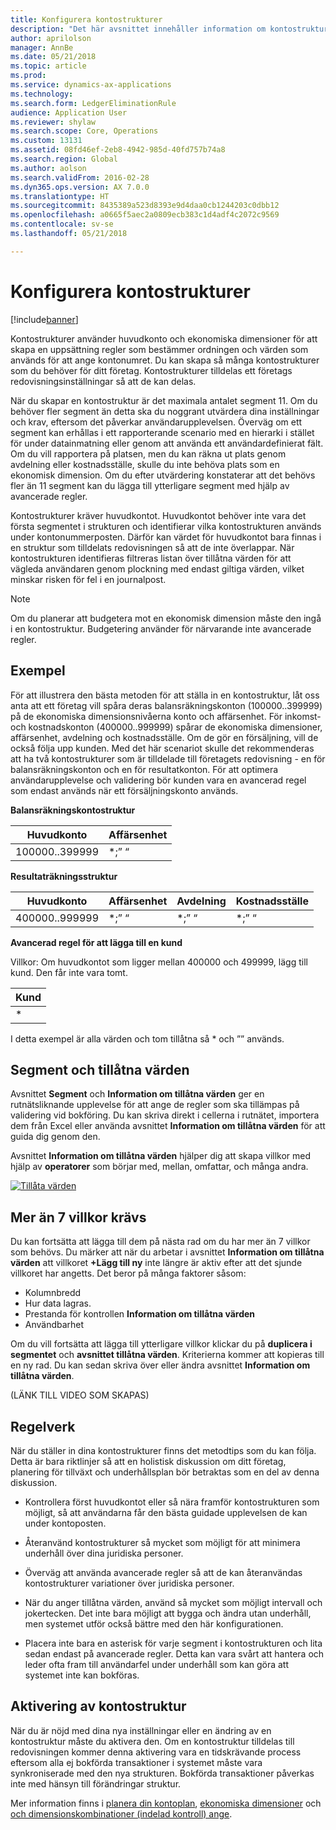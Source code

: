 ```yaml
---
title: Konfigurera kontostrukturer
description: "Det här avsnittet innehåller information om kontostrukturer och ekonomiska dimensioner."
author: aprilolson
manager: AnnBe
ms.date: 05/21/2018
ms.topic: article
ms.prod: 
ms.service: dynamics-ax-applications
ms.technology: 
ms.search.form: LedgerEliminationRule
audience: Application User
ms.reviewer: shylaw
ms.search.scope: Core, Operations
ms.custom: 13131
ms.assetid: 08fd46ef-2eb8-4942-985d-40fd757b74a8
ms.search.region: Global
ms.author: aolson
ms.search.validFrom: 2016-02-28
ms.dyn365.ops.version: AX 7.0.0
ms.translationtype: HT
ms.sourcegitcommit: 8435389a523d8393e9d4daa0cb1244203c0dbb12
ms.openlocfilehash: a0665f5aec2a0809ecb383c1d4adf4c2072c9569
ms.contentlocale: sv-se
ms.lasthandoff: 05/21/2018

---
```


# <a name="configure-account-structures"></a>Konfigurera kontostrukturer

[!include[banner](../includes/banner.md)]

Kontostrukturer använder huvudkonto och ekonomiska dimensioner för att skapa en uppsättning regler som bestämmer ordningen och värden som används för att ange kontonumret. Du kan skapa så många kontostrukturer som du behöver för ditt företag. Kontostrukturer tilldelas ett företags redovisningsinställningar så att de kan delas.

När du skapar en kontostruktur är det maximala antalet segment 11. Om du behöver fler segment än detta ska du noggrant utvärdera dina inställningar och krav, eftersom det påverkar användarupplevelsen. Överväg om ett segment kan erhållas i ett rapporterande scenario med en hierarki i stället för under datainmatning eller genom att använda ett användardefinierat fält. Om du vill rapportera på platsen, men du kan räkna ut plats genom avdelning eller kostnadsställe, skulle du inte behöva plats som en ekonomisk dimension. Om du efter utvärdering konstaterar att det behövs fler än 11 segment kan du lägga till ytterligare segment med hjälp av avancerade regler.

Kontostrukturer kräver huvudkontot. Huvudkontot behöver inte vara det första segmentet i strukturen och identifierar vilka kontostrukturen används under kontonummerposten. Därför kan värdet för huvudkontot bara finnas i en struktur som tilldelats redovisningen så att de inte överlappar. När kontostrukturen identifieras filtreras listan över tillåtna värden för att vägleda användaren genom plockning med endast giltiga värden, vilket minskar risken för fel i en journalpost.

> [!NOTE] 
> Om du planerar att budgetera mot en ekonomisk dimension måste den ingå i en kontostruktur. Budgetering använder för närvarande inte avancerade regler.

## <a name="example"></a>Exempel
För att illustrera den bästa metoden för att ställa in en kontostruktur, låt oss anta att ett företag vill spåra deras balansräkningskonton (100000..399999) på de ekonomiska dimensionsnivåerna konto och affärsenhet. För inkomst- och kostnadskonton (400000..999999) spårar de ekonomiska dimensioner, affärsenhet, avdelning och kostnadsställe. Om de gör en försäljning, vill de också följa upp kunden. Med det här scenariot skulle det rekommenderas att ha två kontostrukturer som är tilldelade till företagets redovisning - en för balansräkningskonton och en för resultatkonton. För att optimera användarupplevelse och validering bör kunden vara en avancerad regel som endast används när ett försäljningskonto används.

**Balansräkningskontostruktur**

|Huvudkonto          | Affärsenhet    |
|----------------------|-----------|
|100000..399999 | *;” “|

**Resultaträkningsstruktur**

|Huvudkonto          | Affärsenhet    |Avdelning          | Kostnadsställe    |
|----------------------|-----------|----------------------|-----------|
|400000..999999 | *;” “|*;” “|*;” “|*;” “|

**Avancerad regel för att lägga till en kund**

Villkor: Om huvudkontot som ligger mellan 400000 och 499999, lägg till kund. Den får inte vara tomt.

|Kund         |
|-----------------|
|* |

I detta exempel är alla värden och tom tillåtna så * och ”” används.

## <a name="segments-and-allowed-values"></a>Segment och tillåtna värden
Avsnittet **Segment** och **Information om tillåtna värden** ger en rutnätsliknande upplevelse för att ange de regler som ska tillämpas på validering vid bokföring. Du kan skriva direkt i cellerna i rutnätet, importera dem från Excel eller använda avsnittet **Information om tillåtna värden** för att guida dig genom den.

Avsnittet **Information om tillåtna värden** hjälper dig att skapa villkor med hjälp av **operatorer** som börjar med, mellan, omfattar, och många andra.

[![Tillåta värden](./media/account.png)](./media/account.png) 

## <a name="more-than-7-criteria-needed"></a>Mer än 7 villkor krävs

Du kan fortsätta att lägga till dem på nästa rad om du har mer än 7 villkor som behövs. Du märker att när du arbetar i avsnittet **Information om tillåtna värden** att villkoret **+Lägg till ny** inte längre är aktiv efter att det sjunde villkoret har angetts. Det beror på många faktorer såsom: 
 - Kolumnbredd 
 - Hur data lagras. 
 - Prestanda för kontrollen **Information om tillåtna värden**
 - Användbarhet  
 
Om du vill fortsätta att lägga till ytterligare villkor klickar du på **duplicera i segmentet** och **avsnittet tillåtna värden**. Kriterierna kommer att kopieras till en ny rad. Du kan sedan skriva över eller ändra avsnittet **Information om tillåtna värden**.

(LÄNK TILL VIDEO SOM SKAPAS)

## <a name="best-practices"></a>Regelverk
När du ställer in dina kontostrukturer finns det metodtips som du kan följa. Detta är bara riktlinjer så att en holistisk diskussion om ditt företag, planering för tillväxt och underhållsplan bör betraktas som en del av denna diskussion.

- Kontrollera först huvudkontot eller så nära framför kontostrukturen som möjligt, så att användarna får den bästa guidade upplevelsen de kan under kontoposten.

- Återanvänd kontostrukturer så mycket som möjligt för att minimera underhåll över dina juridiska personer.

- Överväg att använda avancerade regler så att de kan återanvändas kontostrukturer variationer över juridiska personer.

- När du anger tillåtna värden, använd så mycket som möjligt intervall och jokertecken. Det inte bara möjligt att bygga och ändra utan underhåll, men systemet utför också bättre med den här konfigurationen.

- Placera inte bara en asterisk för varje segment i kontostrukturen och lita sedan endast på avancerade regler. Detta kan vara svårt att hantera och leder ofta fram till användarfel under underhåll som kan göra att systemet inte kan bokföras.

## <a name="account-structure-activation"></a>Aktivering av kontostruktur
När du är nöjd med dina nya inställningar eller en ändring av en kontostruktur måste du aktivera den. Om en kontostruktur tilldelas till redovisningen kommer denna aktivering vara en tidskrävande process eftersom alla ej bokförda transaktioner i systemet måste vara synkroniserade med den nya strukturen. Bokförda transaktioner påverkas inte med hänsyn till förändringar struktur.

Mer information finns i [planera din kontoplan](plan-chart-of-accounts.md), [ekonomiska dimensioner](financial-dimensions.md) och [och dimensionskombinationer (indelad kontroll) ange](enter-account-dimension-combinations-segmented-entry-control.md).

